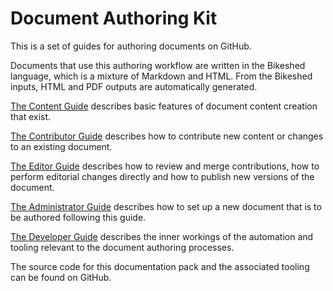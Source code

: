 # Document Authoring Kit

This is a set of guides for authoring documents on GitHub.

Documents that use this authoring workflow are written in the Bikeshed language, which is a mixture of Markdown and HTML. From the Bikeshed inputs, HTML and PDF outputs are automatically generated.

[The Content Guide](Content.md) describes basic features of document content creation that exist.

[The Contributor Guide](Contributor.md) describes how to contribute new content or changes to an existing document.

[The Editor Guide](Editor.md) describes how to review and merge contributions, how to perform editorial changes directly and how to publish new versions of the document.

[The Administrator Guide](Administrator.md) describes how to set up a new document that is to be authored following this guide.

[The Developer Guide](Developer.md) describes the inner workings of the automation and tooling relevant to the document authoring processes.

The source code for this documentation pack and the associated tooling can be found on GitHub.